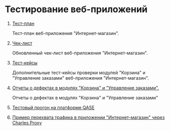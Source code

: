# Тестирование веб-приложений
1. <a href= "https://docs.google.com/spreadsheets/d/1z7y-_yhs0Vzaatx9QUowAo3JLrAXSwCwtrwcSFy9Khs/edit?usp=sharing">Тест-план</a>  

   <p> Тест-план веб-приложения "Интернет-магазин".</p>
   
2. <a href= "https://docs.google.com/spreadsheets/d/1sjChzNiR-GrhlOJygRm-Rz1ll2rRLLsdmNGPK8L-x1U/edit?usp=sharing">Чек-лист</a>  

   <p> Обновленный чек-лист веб-приложения "Интернет-магазин".</p>
   
3. <a href= "https://app.qase.io/project/G7?previewMode=side&suite=216&tab=">Тест-кейсы</a>  
   <p>  Дополнительные тест-кейсы проверки модулей "Корзина" и "Управление заказами" веб-приложения "Интернет-магазин".</p>

4. <a href= "https://github.com/ottersgottaott/web/blob/main/Issues%20report.numbers">Отчеты о дефектах в модулях "Корзина" и "Управление заказами".</a>  
   <p> Отчеты о дефектах в модулях "Корзина" и "Управление заказами" </p>
5. <a href= "https://github.com/ottersgottaott/web/blob/main/G7-Express%2Brun%2B2024_06_02.pdf ">Тестовый прогон на платформе QASE</a>  

6. <a href= "https://drive.google.com/file/d/156grsSJ_cwwithI52jqzbSpFDZEf1PnV/view?usp=sharing"> Пример перехвата трафика в приложении "Интернет-магазин" через Charles Proxy</a>  


